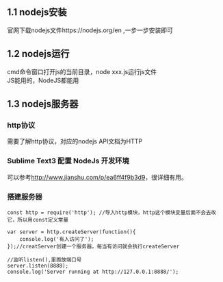## 1.1 nodejs安装

官网下载nodejs文件https://nodejs.org/en ,一步一步安装即可

## 1.2 nodejs运行
cmd命令窗口打开js的当前目录，node xxx.js运行js文件  
JS能用的，NodeJS都能用

## 1.3 nodejs服务器

### http协议

需要了解http协议，对应的nodejs API文档为HTTP

### Sublime Text3 配置 NodeJs 开发环境

可以参考<http://www.jianshu.com/p/ea6ff4f9b3d9>，很详细有用。

### 搭建服务器

```
const http = require('http'); //导入http模块，http这个模块变量后面不会去改它，所以用const定义常量

var server = http.createServer(function(){
	console.log('有人访问了');
});//creatServer创建一个服务器，每当有访问就会执行createServer

//监听listen(),里面放端口号
server.listen(8888);
console.log('Server running at http://127.0.0.1:8888/');
```
